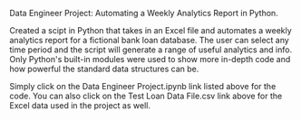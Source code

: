 Data Engineer Project:  Automating a Weekly Analytics Report in Python.  

Created a scipt in Python that takes in an Excel file and automates a weekly analytics report for a fictional bank loan database.  The user can select any time period and the script will generate a range of useful analytics and info.  Only Python's built-in modules were used to show more in-depth code and how powerful the standard data structures can be.  

Simply click on the Data Engineer Project.ipynb link listed above for the code.  You can also click on the Test Loan Data File.csv link above for the Excel data used in the project as well.  



